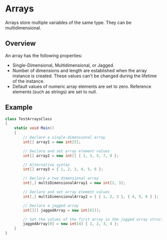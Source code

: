 # Arrays

Arrays store multiple variables of the same type. They can be multidimensional.

## Overview

An array has the following properties:

* Single-Dimensional, Multidimensional, or Jagged.
* Number of dimensions and length are established when the array instance is created. These values can't be changed during the lifetime of the instance.
* Default values of numeric array elements are set to zero. Reference elements (such as strings) are set to null.

## Example

```csharp
class TestArraysClass
{
    static void Main()
    {
        // Declare a single-dimensional array 
        int[] array1 = new int[5];

        // Declare and set array element values
        int[] array2 = new int[] { 1, 3, 5, 7, 9 };

        // Alternative syntax
        int[] array3 = { 1, 2, 3, 4, 5, 6 };

        // Declare a two dimensional array
        int[,] multiDimensionalArray1 = new int[2, 3];

        // Declare and set array element values
        int[,] multiDimensionalArray2 = { { 1, 2, 3 }, { 4, 5, 6 } };

        // Declare a jagged array
        int[][] jaggedArray = new int[6][];

        // Set the values of the first array in the jagged array structure
        jaggedArray[0] = new int[4] { 1, 2, 3, 4 };
    }
}
```